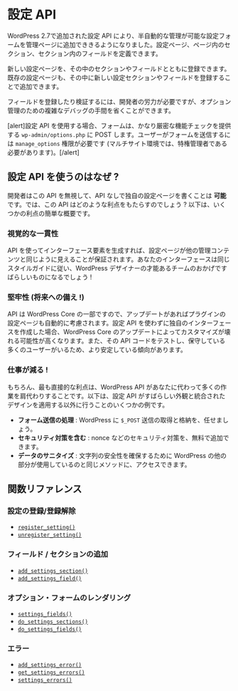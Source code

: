 <!--
# Settings API
-->

# 設定 API

<!--
The Settings API, added in WordPress 2.7, allows admin pages containing settings forms to be managed semi-automatically. It lets you define settings pages, sections within those pages and fields within the sections.
-->

WordPress 2.7で追加された設定 API により、半自動的な管理が可能な設定フォームを管理ページに追加でききるようになりました。設定ページ、ページ内のセクション、セクション内のフィールドを定義できます。

<!--
New settings pages can be registered along with sections and fields inside them. Existing settings pages can also be added to by registering new settings sections or fields inside of them.
-->

新しい設定ページを、その中のセクションやフィールドとともに登録できます。既存の設定ページも、その中に新しい設定セクションやフィールドを登録することで追加できます。

<!--
Organizing registration and validation of fields still requires some effort from developers, but avoids a lot of complex debugging of underlying options management.
-->

フィールドを登録したり検証するには、開発者の労力が必要ですが、オプション管理のための複雑なデバッグの手間を省くことができます。

<!--
[alert]When using the Settings API, the form POST to `wp-admin/options.php` which provides fairly strict capabilities checking. Users will need the `manage_options` capability (and in Multisite will have to be a Super Admin) to submit the form.[/alert]
-->

[alert]設定 API を使用する場合、フォームは、かなり厳密な機能チェックを提供する `wp-admin/options.php` に POST します。ユーザーがフォームを送信するには `manage_options` 権限が必要です (マルチサイト環境では、特権管理者である必要があります)。[/alert]

<!--
## Why Use the Setting API?
-->

## 設定 API を使うのはなぜ ?

<!--
A developer _could_ ignore this API and write their own settings page without it. That begs the question, what benefit does this API bring to the table? Following is a quick rundown of some of the benefits.
-->

開発者はこの API を無視して、API なしで独自の設定ページを書くことは **可能** です。では、この API はどのような利点をもたらすのでしょう ? 以下は、いくつかの利点の簡単な概要です。

<!--
### Visual Consistency
-->

### 視覚的な一貫性

<!--
Using the API to generate your interface elements guarantees that your settings page will look like the rest of the administrative content. Your interface will follow the same styleguide and look like it belongs, and thanks to the talented team of WordPress designers, it'll look awesome!
-->

API を使ってインターフェース要素を生成すれば、設定ページが他の管理コンテンツと同じように見えることが保証されます。あなたのインターフェースは同じスタイルガイドに従い、WordPress デザイナーの才能あるチームのおかげですばらしいものになるでしょう !

<!--
### Robustness (Future-Proofing!)
-->

### 堅牢性 (将来への備え !)

<!--
Since the API is part of WordPress Core, any updates will automatically consider your plugin's settings page. If you make your own interface without using Setting API, WordPress Core updates are more likely to break your customizations. There is also a wider audience testing and maintaining that API code, so it will tend to be more stable.
-->

API は WordPress Core の一部ですので、アップデートがあればプラグインの設定ページも自動的に考慮されます。設定 API を使わずに独自のインターフェースを作成した場合、WordPress Core のアップデートによってカスタマイズが壊れる可能性が高くなります。また、その API コードをテストし、保守している多くのユーザーがいるため、より安定している傾向があります。

<!--
### Less Work!
-->

### 仕事が減る !

<!--
Of course the most immediate benefit is that the WordPress API does a lot of work for you under the hood. Here are a few examples of things the Settings API does besides applying an awesome-looking, integrated design.
-->

もちろん、最も直接的な利点は、WordPress API があなたに代わって多くの作業を肩代わりすることです。以下は、設定 API がすばらしい外観と統合されたデザインを適用する以外に行うことのいくつかの例です。

<!--
- **Handling Form Submissions**: Let WordPress handle retrieving and storing your `$_POST` submissions.
- **Include Security Measures**: You get extra security measures such as nonces, etc. for free.
- **Sanitizing Data**: You get access to the same methods that the rest of WordPress uses for ensuring strings are safe to use.
-->

- **フォーム送信の処理** : WordPress に `$_POST` 送信の取得と格納を、任せましょう。
- **セキュリティ対策を含む** : nonce などのセキュリティ対策を、無料で追加できます。
- **データのサニタイズ** : 文字列の安全性を確保するために WordPress の他の部分が使用しているのと同じメソッドに、アクセスできます。

<!--
## Function Reference
-->

## 関数リファレンス

<!--
### Setting Register/Unregister
-->

### 設定の登録/登録解除

<!--
- [`register_setting()`](https://developer.wordpress.org/reference/functions/register_setting/)
- [`unregister_setting()`](https://developer.wordpress.org/reference/functions/unregister_setting/)
-->

- [`register_setting()`](https://developer.wordpress.org/reference/functions/register_setting/)
- [`unregister_setting()`](https://developer.wordpress.org/reference/functions/unregister_setting/)

<!--
### Add Field/Section
-->

### フィールド / セクションの追加

<!--
- [`add_settings_section()`](https://developer.wordpress.org/reference/functions/add_settings_section/)
- [`add_settings_field()`](https://developer.wordpress.org/reference/functions/add_settings_field/)
-->

- [`add_settings_section()`](https://developer.wordpress.org/reference/functions/add_settings_section/)
- [`add_settings_field()`](https://developer.wordpress.org/reference/functions/add_settings_field/)

<!--
### Options Form Rendering
-->

### オプション・フォームのレンダリング

<!--
- [`settings_fields()`](https://developer.wordpress.org/reference/functions/settings_fields/)
- [`do_settings_sections()`](https://developer.wordpress.org/reference/functions/do_settings_sections/)
- [`do_settings_fields()`](https://developer.wordpress.org/reference/functions/do_settings_fields/)
-->

- [`settings_fields()`](https://developer.wordpress.org/reference/functions/settings_fields/)
- [`do_settings_sections()`](https://developer.wordpress.org/reference/functions/do_settings_sections/)
- [`do_settings_fields()`](https://developer.wordpress.org/reference/functions/do_settings_fields/)

<!--
### Errors
-->

### エラー

<!--
- [`add_settings_error()`](https://developer.wordpress.org/reference/functions/add_settings_error/)
- [`get_settings_errors()`](https://developer.wordpress.org/reference/functions/get_settings_errors/)
- [`settings_errors()`](https://developer.wordpress.org/reference/functions/settings_errors/)
-->

- [`add_settings_error()`](https://developer.wordpress.org/reference/functions/add_settings_error/)
- [`get_settings_errors()`](https://developer.wordpress.org/reference/functions/get_settings_errors/)
- [`settings_errors()`](https://developer.wordpress.org/reference/functions/settings_errors/)
